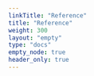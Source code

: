 ```yaml
---
linkTitle: "Reference"
title: "Reference"
weight: 300
layout: "empty"
type: "docs"
empty_node: true
header_only: true
---
```

